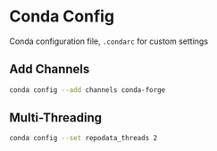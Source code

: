 # Conda Config

Conda configuration file, `.condarc` for custom settings

## Add Channels

```bash
conda config --add channels conda-forge
```

## Multi-Threading

```bash
conda config --set repodata_threads 2
```